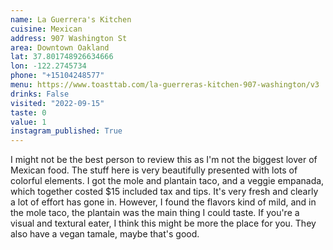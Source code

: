 ```yaml
---
name: La Guerrera's Kitchen
cuisine: Mexican
address: 907 Washington St
area: Downtown Oakland
lat: 37.801748926634666
lon: -122.2745734
phone: "+15104248577"
menu: https://www.toasttab.com/la-guerreras-kitchen-907-washington/v3
drinks: False
visited: "2022-09-15"
taste: 0
value: 1
instagram_published: True
---
```


I might not be the best person to review this as I'm not the biggest lover of Mexican food. The stuff here is very beautifully presented with lots of colorful elements. I got the mole and plantain taco, and a veggie empanada, which together costed $15 included tax and tips. It's very fresh and clearly a lot of effort has gone in. However, I found the flavors kind of mild, and in the mole taco, the plantain was the main thing I could taste. If you're a visual and textural eater, I think this might be more the place for you. They also have a vegan tamale, maybe that's good.
